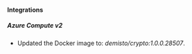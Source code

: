 #### Integrations
##### Azure Compute v2
- Updated the Docker image to: *demisto/crypto:1.0.0.28507*.
